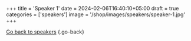 +++
title = 'Speaker 1'
date = 2024-02-06T16:40:10+05:00
draft = true
categories = ['speakers']
image = '/shop/images/speakers/speaker-1.jpg'
+++


[Go back to speakers](/shop/categories/speakers/)
{.go-back}